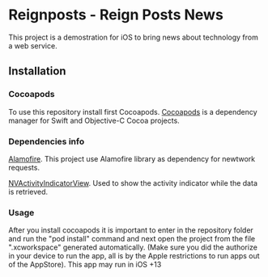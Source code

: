 # Reignposts - Reign Posts News
This project is a demostration for iOS to bring news about technology from a web service.

## Installation

### Cocoapods
To use this repository install first Cocoapods. [Cocoapods](https://cocoapods.org/#install) is a dependency manager for Swift and Objective-C Cocoa projects. 

### Dependencies info
[Alamofire](https://github.com/Alamofire/Alamofire). This project use Alamofire library as dependency for newtwork requests.

[NVActivityIndicatorView](https://github.com/ninjaprox/NVActivityIndicatorView). Used to show the activity indicator while the data is retrieved.

### Usage
After you install cocoapods it is important to enter in the repository folder and run the "pod install" command and next open the project from the file ".xcworkspace" generated automatically. (Make sure you did the authorize in your device to run the app, all is by the Apple restrictions to run apps out of the AppStore). This app may run in iOS +13
